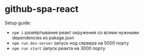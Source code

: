 # github-spa-react

Setup guide:

* `npm i` развёртывание реакт окружения со всеми нужными dependencies из pakage.json
* `npm run dev-server` запуск нод сервера на 5000 порту
* `npm run start` запуск реакта на 3000 порту
